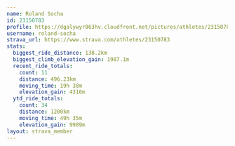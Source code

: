 ```yaml
---
name: Roland Socha
id: 23150783
profile: https://dgalywyr863hv.cloudfront.net/pictures/athletes/23150783/14745672/4/large.jpg
username: roland-socha
strava_url: https://www.strava.com/athletes/23150783
stats:
  biggest_ride_distance: 138.2km
  biggest_climb_elevation_gain: 1987.1m
  recent_ride_totals:
    count: 11
    distance: 496.23km
    moving_time: 19h 38m
    elevation_gain: 4316m
  ytd_ride_totals:
    count: 34
    distance: 1200km
    moving_time: 49h 35m
    elevation_gain: 9989m
layout: strava_member
--- 
```

